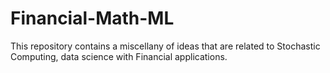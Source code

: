 # Financial-Math-ML


This repository contains a miscellany of ideas that are related to Stochastic Computing, data science with Financial applications. 
